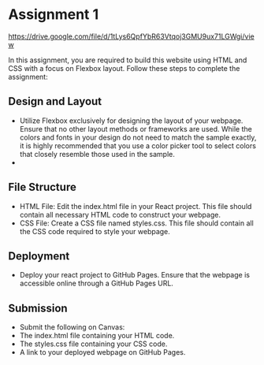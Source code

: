 # Assignment 1

https://drive.google.com/file/d/1tLys6QpfYbR63Vtqoj3GMU9ux71LGWgi/view

In this assignment, you are required to build this website using HTML and CSS with a focus on Flexbox layout. Follow these steps to complete the assignment:

## Design and Layout ##
  - Utilize Flexbox exclusively for designing the layout of your webpage. Ensure that no other layout methods or frameworks are used. While the colors and fonts in your design do not need to match the sample exactly, it is highly recommended that you use a color picker tool to select colors that closely resemble those used in the sample.
  - 
## File Structure ##
  - HTML File: Edit the index.html file in your React project. This file should contain all necessary HTML code to construct your webpage.
  - CSS File: Create a CSS file named styles.css. This file should contain all the CSS code required to style your webpage.
  
## Deployment ##
  - Deploy your react project to GitHub Pages. Ensure that the webpage is accessible online through a GitHub Pages URL.
  
## Submission ## 
- Submit the following on Canvas:
 - The index.html file containing your HTML code.
 - The styles.css file containing your CSS code.
 - A link to your deployed webpage on GitHub Pages.


